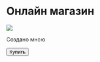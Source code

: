 <!DOCTYPE html>
<html lang="ru">
<head>
   <meta charset="UTF-8">
   <meta name="viewport" 
                content="width=device-width, user- scalable=no, initial-scale=1.0,  maximum-scale=1.0, minimum-scale=1.
   <meta https-equiv="X-UA- Compatible" content="ie=edge">      
 </head>
 <body>
          <div id="main">
                 <h1>Онлайн  магазин</h1>
                 <img  src="https://cdn-icons-png.flaticon.com/512/3595/3595455.png">
                <p>Создано мною</p>
                 <button id="buy">Купить</button>
          </div>
 </body>
 </html>         
